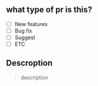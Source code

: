 ## what type of pr is this?

- [ ] New features
- [ ] Bug fix
- [ ] Suggest
- [ ] ETC

## Descroption 

>description 
